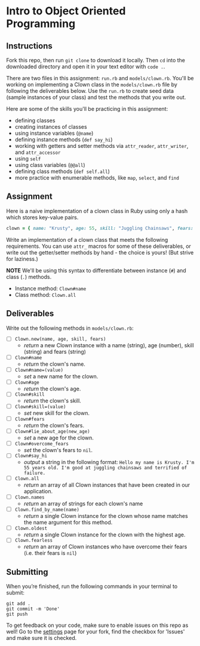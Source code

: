 # Intro to Object Oriented Programming

## Instructions

Fork this repo, then run `git clone` to download it locally. Then `cd` into the downloaded directory and open it in your text editor with `code .`.

There are two files in this assignment: `run.rb` and `models/clown.rb`. You'll be working on implementing a Clown class in the `models/clown.rb` file by following the deliverables below. Use the `run.rb` to create seed data (sample instances of your class) and test the methods that you write out.

Here are some of the skills you'll be practicing in this assignment:

- defining classes
- creating instances of classes
- using instance variables (`@name`)
- defining instance methods (`def say_hi`)
- working with getters and setter methods via `attr_reader`, `attr_writer`, and `attr_accessor`
- using `self`
- using class variables (`@@all`)
- defining class methods (`def self.all`)
- more practice with enumerable methods, like `map`, `select`, and `find`

## Assignment

Here is a naive implementation of a clown class in Ruby using only a hash which stores key-value pairs.

```rb
clown = { name: "Krusty", age: 55, skill: "Juggling Chainsaws", fears: "Failure" }
```

Write an implementation of a clown class that meets the following requirements. You can use `attr_` macros for some of these deliverables, or write out the getter/setter methods by hand - the choice is yours! (But strive for laziness.)

**NOTE** We'll be using this syntax to differentiate between instance (`#`) and class (`.`) methods.

- Instance method: `Clown#name`
- Class method: `Clown.all`

## Deliverables

Write out the following methods in `models/clown.rb`:

- [ ] `Clown.new(name, age, skill, fears)`
    - *return* a new Clown instance with a name (string), age (number), skill (string) and fears (string)
- [ ] `Clown#name`
    - *return* the clown's name.
- [ ] `Clown#name=(value)`
    - *set* a new name for the clown.
- [ ] `Clown#age`
    - *return* the clown's age.
- [ ] `Clown#skill`
    - *return* the clown's skill.
- [ ] `Clown#skill=(value)`
    - *set* new skill for the clown.
- [ ] `Clown#fears`
    - *return* the clown's fears.
- [ ] `Clown#lie_about_age(new_age)`
    - *set* a new age for the clown.
- [ ] `Clown#overcome_fears`
    - *set* the clown's fears to `nil`.
- [ ] `Clown#say_hi`
    - *output* a string in the following format: `Hello my name is Krusty. I'm 55 years old. I'm good at juggling chainsaws and terrified of failure.`
- [ ] `Clown.all`
    - *return* an array of all Clown instances that have been created in our application.
- [ ] `Clown.names`
    - *return* an array of strings for each clown's name
- [ ] `Clown.find_by_name(name)`
    - *return* a single Clown instance for the clown whose name matches the name argument for this method.
- [ ] `Clown.oldest`
    - *return* a single Clown instance for the clown with the highest age.
- [ ] `Clown.fearless`
    - *return* an array of Clown instances who have overcome their fears (i.e. their fears is `nil`)


## Submitting

When you’re finished, run the following commands in your terminal to submit:

```
git add .
git commit -m 'Done'
git push
```

To get feedback on your code, make sure to enable issues on this repo as well! Go to the [settings](/settings) page for your fork, find the checkbox for 'Issues' and make sure it is checked.


